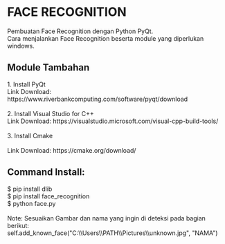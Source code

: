 # FACE RECOGNITION
Pembuatan Face Recognition dengan Python PyQt.<br>
Cara menjalankan Face Recognition beserta module yang diperlukan windows.

<h2> Module Tambahan</h2>
1. Install PyQt <br>
Link Download: https://www.riverbankcomputing.com/software/pyqt/download
<br><br>
2. Install Visual Studio for C++ <br>
Link Download: https://visualstudio.microsoft.com/visual-cpp-build-tools/
<br><br>
3. Install Cmake <br><br>
Link Download: https://cmake.org/download/
<br>

<h2>Command Install:</h2>
$ pip install dlib<br>
$ pip install face_recognition<br>
$ python face.py
<br><br>
<b></b>Note: Sesuaikan Gambar dan nama yang ingin di deteksi pada bagian berikut:</br>
self.add_known_face("C:\\Users\\PATH\\Pictures\\unknown.jpg", "NAMA")
